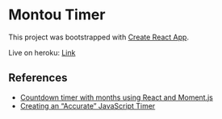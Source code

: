 # Montou Timer

This project was bootstrapped with [Create React App](https://github.com/facebook/create-react-app).

Live on heroku: [Link](https://montou-timer.vercel.app/)

## References

- [Countdown timer with months using React and Moment.js](https://agatatocz.medium.com/countdown-timer-with-months-using-react-and-moment-js-fa40b86c2dd4)
- [Creating an “Accurate” JavaScript Timer](https://medium.com/@sayes2x/creating-an-accurate-javascript-timer-function-in-react-255f3f5cf50c)
